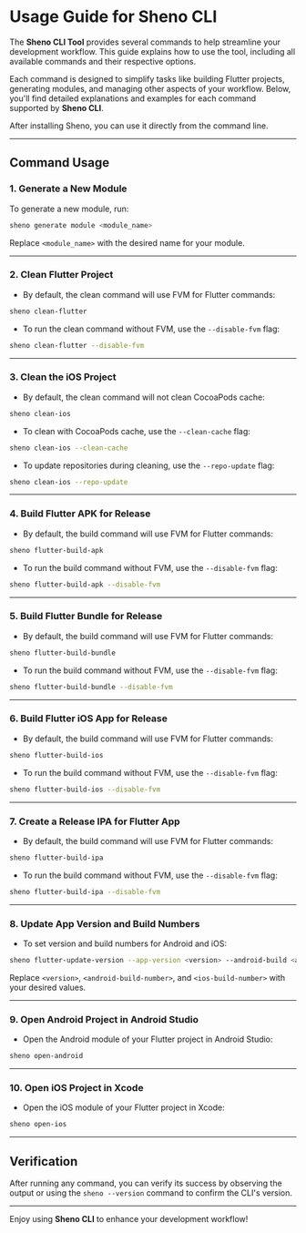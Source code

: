 # Usage Guide for Sheno CLI

The **Sheno CLI Tool** provides several commands to help streamline your development workflow. This guide explains how to use the tool, including all available commands and their respective options.

Each command is designed to simplify tasks like building Flutter projects, generating modules, and managing other aspects of your workflow. Below, you'll find detailed explanations and examples for each command supported by **Sheno CLI**.

After installing Sheno, you can use it directly from the command line.

---

## Command Usage

### 1. Generate a New Module
To generate a new module, run:

```bash
sheno generate module <module_name>
```

Replace `<module_name>` with the desired name for your module.

---

### 2. Clean Flutter Project
- By default, the clean command will use FVM for Flutter commands:

```bash
sheno clean-flutter
```

- To run the clean command without FVM, use the `--disable-fvm` flag:

```bash
sheno clean-flutter --disable-fvm
```

---

### 3. Clean the iOS Project
- By default, the clean command will not clean CocoaPods cache:

```bash
sheno clean-ios
```

- To clean with CocoaPods cache, use the `--clean-cache` flag:

```bash
sheno clean-ios --clean-cache
```

- To update repositories during cleaning, use the `--repo-update` flag:

```bash
sheno clean-ios --repo-update
```

---

### 4. Build Flutter APK for Release
- By default, the build command will use FVM for Flutter commands:

```bash
sheno flutter-build-apk
```

- To run the build command without FVM, use the `--disable-fvm` flag:

```bash
sheno flutter-build-apk --disable-fvm
```

---

### 5. Build Flutter Bundle for Release
- By default, the build command will use FVM for Flutter commands:

```bash
sheno flutter-build-bundle
```

- To run the build command without FVM, use the `--disable-fvm` flag:

```bash
sheno flutter-build-bundle --disable-fvm
```

---

### 6. Build Flutter iOS App for Release
- By default, the build command will use FVM for Flutter commands:

```bash
sheno flutter-build-ios
```

- To run the build command without FVM, use the `--disable-fvm` flag:

```bash
sheno flutter-build-ios --disable-fvm
```

---

### 7. Create a Release IPA for Flutter App
- By default, the build command will use FVM for Flutter commands:

```bash
sheno flutter-build-ipa
```

- To run the build command without FVM, use the `--disable-fvm` flag:

```bash
sheno flutter-build-ipa --disable-fvm
```

---

### 8. Update App Version and Build Numbers
- To set version and build numbers for Android and iOS:

```bash
sheno flutter-update-version --app-version <version> --android-build <android-build-number> --ios-build <ios-build-number>
```

Replace `<version>`, `<android-build-number>`, and `<ios-build-number>` with your desired values.

---

### 9. Open Android Project in Android Studio
- Open the Android module of your Flutter project in Android Studio:

```bash
sheno open-android
```

---

### 10. Open iOS Project in Xcode
- Open the iOS module of your Flutter project in Xcode:

```bash
sheno open-ios
```

---

## Verification

After running any command, you can verify its success by observing the output or using the `sheno --version` command to confirm the CLI's version.

---

Enjoy using **Sheno CLI** to enhance your development workflow!
